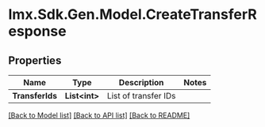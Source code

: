 # Imx.Sdk.Gen.Model.CreateTransferResponse

## Properties

Name | Type | Description | Notes
------------ | ------------- | ------------- | -------------
**TransferIds** | **List&lt;int&gt;** | List of transfer IDs | 

[[Back to Model list]](../README.md#documentation-for-models) [[Back to API list]](../README.md#documentation-for-api-endpoints) [[Back to README]](../README.md)

